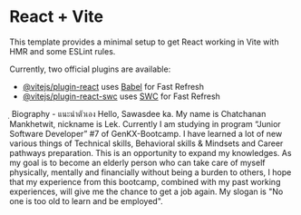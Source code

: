 # React + Vite

This template provides a minimal setup to get React working in Vite with HMR and some ESLint rules.

Currently, two official plugins are available:

- [@vitejs/plugin-react](https://github.com/vitejs/vite-plugin-react/blob/main/packages/plugin-react/README.md) uses [Babel](https://babeljs.io/) for Fast Refresh
- [@vitejs/plugin-react-swc](https://github.com/vitejs/vite-plugin-react-swc) uses [SWC](https://swc.rs/) for Fast Refresh

ฺ
Biography - แนะนำตัวเอง
Hello, Sawasdee ka. My name is Chatchanan Mankhetwit, nickname is Lek. Currently I am studying in program “Junior Software Developer” #7 of GenKX-Bootcamp. I have learned a lot of new various things of Technical skills, Behavioral skills & Mindsets and Career pathways preparation. This is an opportunity to expand my knowledges. As my goal is to become an elderly person who can take care of myself physically, mentally and financially without being a burden to others, I hope that my experience from this bootcamp, combined with my past working experiences, will give me the chance to get a job again. My slogan is "No one is too old to learn and be employed".

